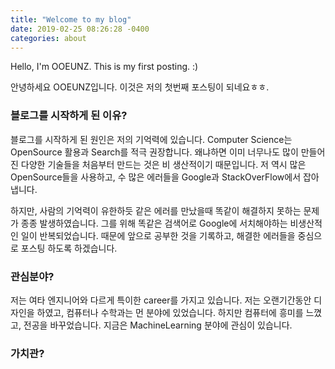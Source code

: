 ```yaml
---
title: "Welcome to my blog"
date: 2019-02-25 08:26:28 -0400
categories: about
---
```


Hello, I'm OOEUNZ.
This is my first posting. :)

안녕하세요 OOEUNZ입니다.
이것은 저의 첫번째 포스팅이 되네요ㅎㅎ.

### 블로그를 시작하게 된 이유?
블로그를 시작하게 된 원인은 저의 기억력에 있습니다.
Computer Science는 OpenSource 활용과 Search를 적극 권장합니다. 왜냐하면 이미 너무나도 많이 만들어진 다양한 기술들을 처음부터 만드는 것은 비 생산적이기 때문입니다. 저 역시 많은 OpenSource들을 사용하고, 수 많은 에러들을 Google과 StackOverFlow에서 잡아냅니다.

하지만, 사람의 기억력이 유한하듯 같은 에러를 만났을때 똑같이 해결하지 못하는 문제가 종종 발생하였습니다. 그를 위해 똑같은 검색어로 Google에 서치해야하는 비생산적인 일이 반복되었습니다. 때문에 앞으로 공부한 것을 기록하고, 해결한 에러들을 중심으로 포스팅 하도록 하겠습니다.

### 관심분야?
저는 여타 엔지니어와 다르게 특이한 career를 가지고 있습니다. 저는 오랜기간동안 디자인을 하였고, 컴퓨터나 수학과는 먼 분야에 있었습니다. 하지만 컴퓨터에 흥미를 느꼈고, 전공을 바꾸었습니다. 지금은 MachineLearning 분야에 관심이 있습니다.

### 가치관?
